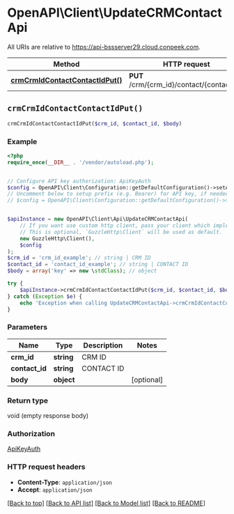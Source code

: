 # OpenAPI\Client\UpdateCRMContactApi

All URIs are relative to https://api-bssserver29.cloud.conpeek.com.

Method | HTTP request | Description
------------- | ------------- | -------------
[**crmCrmIdContactContactIdPut()**](UpdateCRMContactApi.md#crmCrmIdContactContactIdPut) | **PUT** /crm/{crm_id}/contact/{contact_id} | 


## `crmCrmIdContactContactIdPut()`

```php
crmCrmIdContactContactIdPut($crm_id, $contact_id, $body)
```



### Example

```php
<?php
require_once(__DIR__ . '/vendor/autoload.php');


// Configure API key authorization: ApiKeyAuth
$config = OpenAPI\Client\Configuration::getDefaultConfiguration()->setApiKey('Authorization', 'YOUR_API_KEY');
// Uncomment below to setup prefix (e.g. Bearer) for API key, if needed
// $config = OpenAPI\Client\Configuration::getDefaultConfiguration()->setApiKeyPrefix('Authorization', 'Bearer');


$apiInstance = new OpenAPI\Client\Api\UpdateCRMContactApi(
    // If you want use custom http client, pass your client which implements `GuzzleHttp\ClientInterface`.
    // This is optional, `GuzzleHttp\Client` will be used as default.
    new GuzzleHttp\Client(),
    $config
);
$crm_id = 'crm_id_example'; // string | CRM ID
$contact_id = 'contact_id_example'; // string | CONTACT ID
$body = array('key' => new \stdClass); // object

try {
    $apiInstance->crmCrmIdContactContactIdPut($crm_id, $contact_id, $body);
} catch (Exception $e) {
    echo 'Exception when calling UpdateCRMContactApi->crmCrmIdContactContactIdPut: ', $e->getMessage(), PHP_EOL;
}
```

### Parameters

Name | Type | Description  | Notes
------------- | ------------- | ------------- | -------------
 **crm_id** | **string**| CRM ID |
 **contact_id** | **string**| CONTACT ID |
 **body** | **object**|  | [optional]

### Return type

void (empty response body)

### Authorization

[ApiKeyAuth](../../README.md#ApiKeyAuth)

### HTTP request headers

- **Content-Type**: `application/json`
- **Accept**: `application/json`

[[Back to top]](#) [[Back to API list]](../../README.md#endpoints)
[[Back to Model list]](../../README.md#models)
[[Back to README]](../../README.md)
